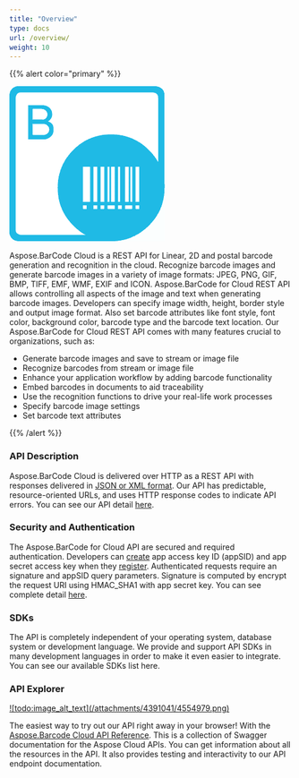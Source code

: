 ```yaml
---
title: "Overview"
type: docs
url: /overview/
weight: 10
---
```


{{% alert color="primary" %}} 

![todo:image\_alt\_text](overview_1.png)

Aspose.BarCode Cloud is a REST API for Linear, 2D and postal barcode generation and recognition in the cloud. Recognize barcode images and generate barcode images in a variety of image formats: JPEG, PNG, GIF, BMP, TIFF, EMF, WMF, EXIF and ICON. Aspose.BarCode for Cloud REST API allows controlling all aspects of the image and text when generating barcode images. Developers can specify image width, height, border style and output image format. Also set barcode attributes like font style, font color, background color, barcode type and the barcode text location.
Our Aspose.BarCode for Cloud REST API comes with many features crucial to organizations, such as:

- Generate barcode images and save to stream or image file
- Recognize barcodes from stream or image file
- Enhance your application workflow by adding barcode functionality
- Embed barcodes in documents to aid traceability
- Use the recognition functions to drive your real-life work processes
- Specify barcode image settings
- Set barcode text attributes

{{% /alert %}} 
### **API Description**
Aspose.BarCode Cloud is delivered over HTTP as a REST API with responses delivered in [JSON or XML format](https://docs.aspose.cloud/display/totalcloud/Request+Format). Our API has predictable, resource-oriented URLs, and uses HTTP response codes to indicate API errors. You can see our API detail [here](https://apireference.aspose.cloud/barcode/).
### **Security and Authentication**
The Aspose.BarCode for Cloud API are secured and required authentication. Developers can [create](https://docs.aspose.cloud/display/totalcloud/Create+New+App+and+Get+App+Key+and+SID) app access key ID (appSID) and app secret access key when they [register](https://docs.aspose.cloud/display/totalcloud/Creating+and+Managing+Account). Authenticated requests require an signature and appSID query parameters. Signature is computed by encrypt the request URI using HMAC\_SHA1 with app secret key. You can see complete detail [here](https://docs.aspose.cloud/display/totalcloud/Request+Format).
### **SDKs**
The API is completely independent of your operating system, database system or development language. We provide and support API SDKs in many development languages in order to make it even easier to integrate. You can see our available SDKs list here.
### **API Explorer**
[](http://api.aspose.com/v1.1/swagger/ui/index)

[!\[todo:image_alt_text\](/attachments/4391041/4554979.png)](http://api.aspose.com/v1.1/swagger/ui/index)

The easiest way to try out our API right away in your browser! With the [Aspose.Barcode Cloud API Reference](https://apireference.aspose.cloud/barcode/). This is a collection of Swagger documentation for the Aspose Cloud APIs. You can get information about all the resources in the API. It also provides testing and interactivity to our API endpoint documentation.
